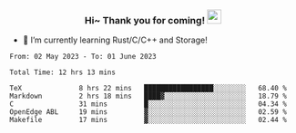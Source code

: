 <h3 align="center">
    Hi~ Thank you for coming!
    <img src="https://media.giphy.com/media/hvRJCLFzcasrR4ia7z/giphy.gif" width="25px">
</h3>

<!--
**pineapple-man/pineapple-man** is a ✨ _special_ ✨ repository because its `README.md` (this file) appears on your GitHub profile.

Here are some ideas to get you started:
- 🔭 I’m currently working on ...
- 🤔 I’m looking for help with ...
- 💬 Ask me about ...
- 📫 How to reach me: ...
- 😄 Pronouns: ...
- ⚡ Fun fact: 
- 👯 I’m looking to collaborate on kubernetes
-->
- 🌱 I’m currently learning Rust/C/C++ and Storage!

<!--START_SECTION:waka-->

```text
From: 02 May 2023 - To: 01 June 2023

Total Time: 12 hrs 13 mins

TeX              8 hrs 22 mins   █████████████████░░░░░░░░   68.40 %
Markdown         2 hrs 18 mins   ████▓░░░░░░░░░░░░░░░░░░░░   18.79 %
C                31 mins         █░░░░░░░░░░░░░░░░░░░░░░░░   04.34 %
OpenEdge ABL     19 mins         ▓░░░░░░░░░░░░░░░░░░░░░░░░   02.59 %
Makefile         17 mins         ▓░░░░░░░░░░░░░░░░░░░░░░░░   02.44 %
```

<!--END_SECTION:waka-->
